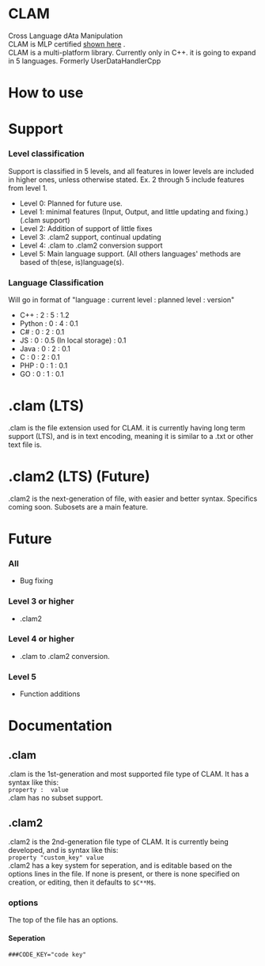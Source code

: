 # CLAM
Cross Language dAta Manipulation  
CLAM is MLP certified [shown here](https://github.com/legojrp/The-Multi-Language-Project) .  
CLAM is a multi-platform library. Currently only in C++. it is going to expand in 5 languages.
Formerly UserDataHandlerCpp
# How to use
# Support
### Level classification
Support is classified in 5 levels, and all features in lower levels are included in higher ones, unless otherwise stated. Ex. 2 through 5 include features from level 1.
* Level 0: Planned for future use.
* Level 1: minimal features (Input, Output, and little updating and fixing.) (.clam support)
* Level 2: Addition of support of little fixes
* Level 3: .clam2 support, continual updating
* Level 4: .clam to .clam2 conversion support
* Level 5: Main language support. (All others languages' methods are based of th(ese, is)language(s).

### Language Classification
Will go in format of "language : current level : planned level : version"
* C++ : 2 : 5 : 1.2
* Python : 0 : 4 : 0.1
* C# : 0 : 2 : 0.1
* JS : 0 : 0.5 (In local storage) : 0.1
* Java : 0 : 2 : 0.1
* C : 0 : 2 : 0.1
* PHP : 0 : 1 : 0.1
* GO : 0  : 1 : 0.1
# .clam (LTS)
.clam is the file extension used for CLAM. it is currently having long term support (LTS), and is in text encoding, meaning it is similar to a .txt or other text file is. 
# .clam2 (LTS) (Future)
.clam2 is the next-generation of file, with easier and better syntax. Specifics coming soon. Subosets are a main feature.
# Future
### All 
* Bug fixing
### Level 3 or higher
* .clam2
### Level 4 or higher
* .clam to .clam2 conversion.
### Level 5
* Function additions
# Documentation
## .clam
.clam is the 1st-generation and most supported file type of CLAM. It has a syntax like this:  
` property :  value `  
.clam has no subset support. 
## .clam2
.clam2 is the 2nd-generation file type of CLAM. It is currently being developed, and is syntax like this:  
`property "custom_key" value`  
.clam2 has a key system for seperation, and is editable based on the options lines in the file. If none is present, or there is none specified on creation, or editing, then it defaults to `$C**M$`.  
### options
The top of the file has an options.
#### Seperation 
`###CODE_KEY="code key"`

